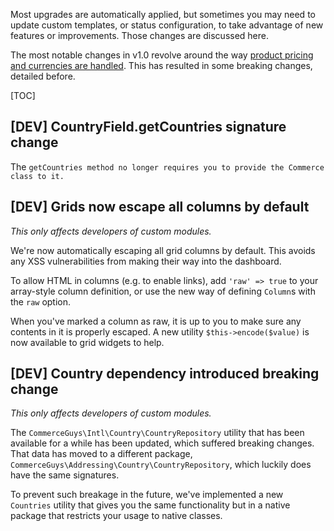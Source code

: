 Most upgrades are automatically applied, but sometimes you may need to update custom templates, or status configuration, to take advantage of new features or improvements. Those changes are discussed here.

The most notable changes in v1.0 revolve around the way [product pricing and currencies are handled](../Products/Price_Types). This has resulted in some breaking changes, detailed before.

[TOC]

## [DEV] CountryField.getCountries signature change

The `getCountries method no longer requires you to provide the Commerce class to it.`

## [DEV] Grids now escape all columns by default

_This only affects developers of custom modules._

We're now automatically escaping all grid columns by default. This avoids any XSS vulnerabilities from making their way into the dashboard. 

To allow HTML in columns (e.g. to enable links), add `'raw' => true` to your array-style column definition, or use the new way of defining `Column`s with the `raw` option. 

When you've marked a column as raw, it is up to you to make sure any contents in it is properly escaped. A new utility `$this->encode($value)` is now available to grid widgets to help. 

## [DEV] Country dependency introduced breaking change

_This only affects developers of custom modules._

The `CommerceGuys\Intl\Country\CountryRepository` utility that has been available for a while has been updated, which suffered breaking changes. That data has moved to a different package, `CommerceGuys\Addressing\Country\CountryRepository`, which luckily does have the same signatures. 

To prevent such breakage in the future, we've implemented a new `Countries` utility that gives you the same functionality but in a native package that restricts your usage to native classes.


